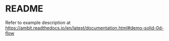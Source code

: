 # README #

Refer to example description at https://ambit.readthedocs.io/en/latest/documentation.html#demo-solid-0d-flow
